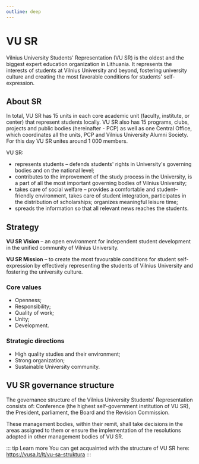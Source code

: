 ```yaml
---
outline: deep
---
```


# VU SR

Vilnius University Students' Representation (VU SR) is the oldest and
the biggest expert education organization in Lithuania. It represents
the interests of students at Vilnius University and beyond, fostering
university culture and creating the most favorable conditions for
students' self-expression.

## About SR

In total, VU SR has 15 units in each core academic unit (faculty,
institute, or center) that represent students locally. VU SR also has 15
programs, clubs, projects and public bodies (hereinafter - PCP) as well
as one Central Office, which coordinates all the units, PCP and Vilnius
University Alumni Society. For this day VU SR unites around 1 000
members.

VU SR:

- represents students – defends students' rights in University's
  governing bodies and on the national level;
- contributes to the improvement of the study process in the
  University, is a part of all the most important governing bodies of
  Vilnius University;
- takes care of social welfare – provides a comfortable and
  student–friendly environment, takes care of student integration,
  participates in the distribution of scholarships; organizes
  meaningful leisure time;
- spreads the information so that all relevant news reaches the
  students.

## Strategy

**VU SR Vision** – an open environment for independent student
development in the unified community of Vilnius University.

**VU SR Mission** – to create the most favourable conditions for
student self-expression by effectively representing the students of
Vilnius University and fostering the university culture.

### Core values

- Openness;
- Responsibility;
- Quality of work;
- Unity;
- Development.

### Strategic directions

- High quality studies and their environment;
- Strong organization;
- Sustainable University community.

## VU SR governance structure

The governance structure of the Vilnius University Students\'
Representation consists of: Conference (the highest self-government
institution of VU SR), the President, parliament, the Board and the
Revision Commission.

These management bodies, within their remit, shall
take decisions in the areas assigned to them or ensure the
implementation of the resolutions adopted in other management bodies of
VU SR.

::: tip Learn more
You can get acquainted with the structure of VU SR here:
https://vusa.lt/lt/vu-sa-struktura
:::
